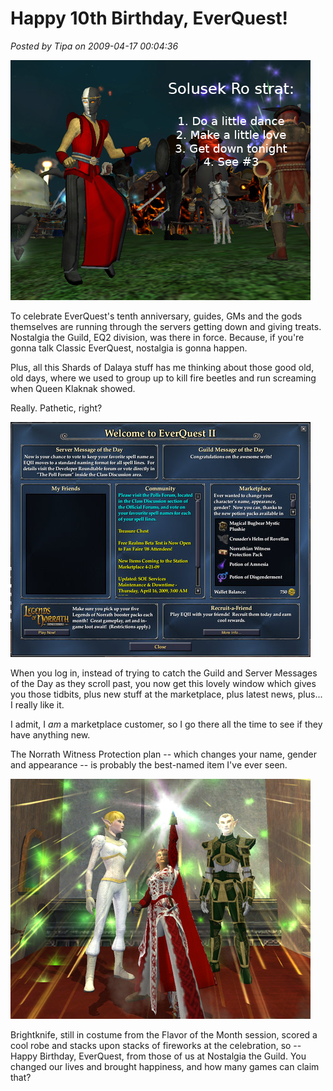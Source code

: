 # Happy 10th Birthday, EverQuest!

*Posted by Tipa on 2009-04-17 00:04:36*

![eq10-2](../../../uploads/2009/04/eq10-2.jpg "eq10-2")

To celebrate EverQuest's tenth anniversary, guides, GMs and the gods themselves are running through the servers getting down and giving treats. Nostalgia the Guild, EQ2 division, was there in force. Because, if you're gonna talk Classic EverQuest, nostalgia is gonna happen.

Plus, all this Shards of Dalaya stuff has me thinking about those good old, old days, where we used to group up to kill fire beetles and run screaming when Queen Klaknak showed.

Really. Pathetic, right?

![everquest2-2009-04-16-19-31-01-66](../../../uploads/2009/04/everquest2-2009-04-16-19-31-01-66.jpg "everquest2-2009-04-16-19-31-01-66")

When you log in, instead of trying to catch the Guild and Server Messages of the Day as they scroll past, you now get this lovely window which gives you those tidbits, plus new stuff at the marketplace, plus latest news, plus... I really like it.

I admit, I *am* a marketplace customer, so I go there all the time to see if they have anything new.

The Norrath Witness Protection plan -- which changes your name, gender and appearance -- is probably the best-named item I've ever seen.

![eq10-3](../../../uploads/2009/04/eq10-3.jpg "eq10-3")

Brightknife, still in costume from the Flavor of the Month session, scored a cool robe and stacks upon stacks of fireworks at the celebration, so -- Happy Birthday, EverQuest, from those of us at Nostalgia the Guild. You changed our lives and brought happiness, and how many games can claim that?

